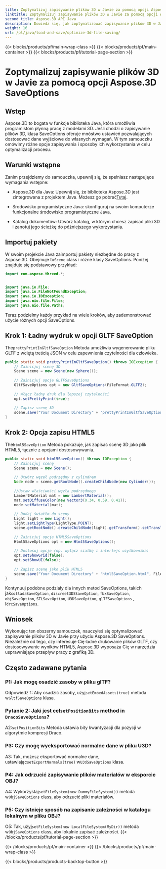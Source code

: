 ```yaml
---
title: Zoptymalizuj zapisywanie plików 3D w Javie za pomocą opcji Aspose.3D SaveOptions
linktitle: Zoptymalizuj zapisywanie plików 3D w Javie za pomocą opcji Aspose.3D SaveOptions
second_title: Aspose.3D API Java
description: Dowiedz się, jak zoptymalizować zapisywanie plików 3D w Javie za pomocą Aspose.3D SaveOptions. Zwiększ wydajność i dostosuj wyniki bez wysiłku.
weight: 16
url: /pl/java/load-and-save/optimize-3d-file-saving/
---
```


{{< blocks/products/pf/main-wrap-class >}}
{{< blocks/products/pf/main-container >}}
{{< blocks/products/pf/tutorial-page-section >}}

# Zoptymalizuj zapisywanie plików 3D w Javie za pomocą opcji Aspose.3D SaveOptions

## Wstęp

Aspose.3D to bogata w funkcje biblioteka Java, która umożliwia programistom płynną pracę z modelami 3D. Jeśli chodzi o zapisywanie plików 3D, klasa SaveOptions oferuje mnóstwo ustawień pozwalających dostosować dane wyjściowe do własnych wymagań. W tym samouczku omówimy różne opcje zapisywania i sposoby ich wykorzystania w celu optymalizacji procesu.

## Warunki wstępne

Zanim przejdziemy do samouczka, upewnij się, że spełniasz następujące wymagania wstępne:

-  Aspose.3D dla Java: Upewnij się, że biblioteka Aspose.3D jest zintegrowana z projektem Java. Możesz go pobrać[Tutaj](https://releases.aspose.com/3d/java/).

- Środowisko programistyczne Java: skonfiguruj na swoim komputerze funkcjonalne środowisko programistyczne Java.

- Katalog dokumentów: Utwórz katalog, w którym chcesz zapisać pliki 3D i zanotuj jego ścieżkę do późniejszego wykorzystania.

## Importuj pakiety

 W swoim projekcie Java zaimportuj pakiety niezbędne do pracy z Aspose.3D. Obejmuje to`Scene` class i różne klasy SaveOptions. Poniżej znajduje się podstawowy przykład:

```java
import com.aspose.threed.*;


import java.io.File;
import java.io.FileNotFoundException;
import java.io.IOException;
import java.nio.file.Files;
import java.nio.file.Paths;
```

Teraz podzielmy każdy przykład na wiele kroków, aby zademonstrować użycie różnych opcji SaveOptions.

## Krok 1: Ładny wydruk w opcji GLTF SaveOption

 The`prettyPrintInGltfSaveOption` Metoda umożliwia wygenerowanie pliku GLTF z wciętą treścią JSON w celu zapewnienia czytelności dla człowieka.

```java
public static void prettyPrintInGltfSaveOption() throws IOException {
    // Zainicjuj scenę 3D
    Scene scene = new Scene(new Sphere());
    
    // Zainicjuj opcje GLTFSaveOptions
    GltfSaveOptions opt = new GltfSaveOptions(FileFormat.GLTF2);
    
    // Włącz ładny druk dla lepszej czytelności
    opt.setPrettyPrint(true);
    
    // Zapisz scenę 3D
    scene.save("Your Document Directory" + "prettyPrintInGltfSaveOption.gltf", opt);
}
```

## Krok 2: Opcja zapisu HTML5

 The`html5SaveOption` Metoda pokazuje, jak zapisać scenę 3D jako plik HTML5, łącznie z opcjami dostosowywania.

```java
public static void html5SaveOption() throws IOException {
    // Zainicjuj scenę
    Scene scene = new Scene();
    
    // Utwórz węzeł podrzędny z cylindrem
    Node node = scene.getRootNode().createChildNode(new Cylinder());
    
    //Ustaw właściwości węzła podrzędnego
    LambertMaterial mat = new LambertMaterial();
    mat.setDiffuseColor(new Vector3(0.34, 0.59, 0.41));
    node.setMaterial(mat);
    
    // Dodaj światło do sceny
    Light light = new Light();
    light.setLightType(LightType.POINT);
    scene.getRootNode().createChildNode(light).getTransform().setTranslation(10, 0, 10);
    
    // Zainicjuj opcje HTML5SaveOptions
    Html5SaveOptions opt = new Html5SaveOptions();
    
    // Dostosuj opcje (np. wyłącz siatkę i interfejs użytkownika)
    opt.setShowGrid(false);
    opt.setShowUI(false);
    
    // Zapisz scenę jako plik HTML5
    scene.save("Your Document Directory" + "html5SaveOption.html", FileFormat.HTML5);
}
```

 Kontynuuj podobne podziały dla innych metod SaveOptions, takich jak`colladaSaveOption`, `discreet3DSSaveOption`, `fbxSaveOption`, `objSaveOption`, `STLSaveOption`, `U3DSaveOption`, `glTFSaveOptions` , I`drcSaveOptions`.

## Wniosek

Wykonując ten obszerny samouczek, nauczyłeś się optymalizować zapisywanie plików 3D w Javie przy użyciu Aspose.3D SaveOptions. Niezależnie od tego, czy interesuje Cię ładne drukowanie plików GLTF, czy dostosowywanie wyników HTML5, Aspose.3D wyposaża Cię w narzędzia usprawniające przepływ pracy z grafiką 3D.

## Często zadawane pytania

### P1: Jak mogę osadzić zasoby w pliku glTF?

 Odpowiedź 1: Aby osadzić zasoby, użyj`setEmbedAssets(true)` metoda w`GltfSaveOptions` klasa.

###  Pytanie 2: Jaki jest cel`setPositionBits` method in `DracoSaveOptions`?

 A2:`setPositionBits` Metoda ustawia bity kwantyzacji dla pozycji w algorytmie kompresji Draco.

### P3: Czy mogę wyeksportować normalne dane w pliku U3D?

 A3: Tak, możesz eksportować normalne dane, ustawiając`setExportNormals(true)` w`U3dSaveOptions` klasa.

### P4: Jak odrzucić zapisywanie plików materiałów w eksporcie OBJ?

A4: Wykorzystaj`setFileSystem(new DummyFileSystem())` metoda w`ObjSaveOptions` class, aby odrzucić pliki materiałów.

### P5: Czy istnieje sposób na zapisanie zależności w katalogu lokalnym w pliku OBJ?

 O5: Tak, użyj`setFileSystem(new LocalFileSystem(MyDir))` metoda w`ObjSaveOptions` class, aby lokalnie zapisać zależności.
{{< /blocks/products/pf/tutorial-page-section >}}

{{< /blocks/products/pf/main-container >}}
{{< /blocks/products/pf/main-wrap-class >}}

{{< blocks/products/products-backtop-button >}}
